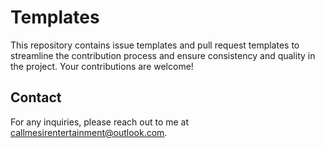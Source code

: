 # Templates

This repository contains issue templates and pull request templates to streamline the contribution process and ensure consistency and quality in the project. Your contributions are welcome!

## Contact

For any inquiries, please reach out to me at callmesirentertainment@outlook.com.
